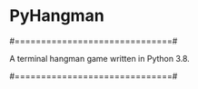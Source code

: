 # PyHangman

#==============================#

A terminal hangman game written in Python 3.8.

#==============================#
